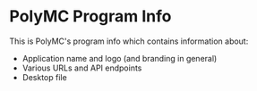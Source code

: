 # PolyMC Program Info

This is PolyMC's program info which contains information about:
- Application name and logo (and branding in general)
- Various URLs and API endpoints
- Desktop file
